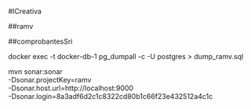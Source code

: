 #ICreativa

##ramv

##comprobantesSri


docker exec -t docker-db-1 pg_dumpall -c -U postgres > dump_ramv.sql



mvn sonar:sonar \
  -Dsonar.projectKey=ramv \
  -Dsonar.host.url=http://localhost:9000 \
  -Dsonar.login=8a3adf6d2c1c8322cd80b1c66f23e432512a4c1c